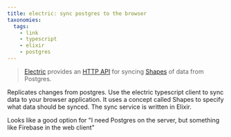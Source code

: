 ```yaml
---
title: electric: sync postgres to the browser
taxonomies:
  tags:
    - link
    - typescript
    - elixir
    - postgres
---
```


> [Electric](https://github.com/electric-sql/electric) provides an [HTTP API](https://next.electric-sql.com/api/http) for syncing [Shapes](https://next.electric-sql.com/guides/shapes) of data from Postgres.

Replicates changes from postgres. Use the electric typescript client to sync data to your browser application. It uses a concept called Shapes to specify what data should be synced. The sync service is written in Elixir.

Looks like a good option for "I need Postgres on the server, but something like Firebase in the web client"
